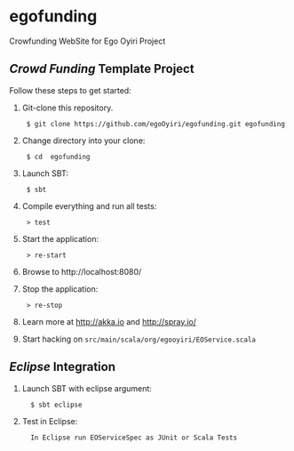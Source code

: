 egofunding
==========

Crowfunding WebSite for Ego Oyiri Project

## _Crowd Funding_ Template Project

Follow these steps to get started:

1. Git-clone this repository.

        $ git clone https://github.com/egoOyiri/egofunding.git egofunding 

2. Change directory into your clone:

        $ cd  egofunding

3. Launch SBT:

        $ sbt

4. Compile everything and run all tests:

        > test

5. Start the application:

        > re-start

6. Browse to http://localhost:8080/

7. Stop the application:

        > re-stop

8. Learn more at http://akka.io and http://spray.io/

9. Start hacking on `src/main/scala/org/egooyiri/EOService.scala`

## _Eclipse_ Integration

1. Launch SBT with eclipse argument:

         $ sbt eclipse

2. Test in Eclipse:

         In Eclipse run EOServiceSpec as JUnit or Scala Tests
